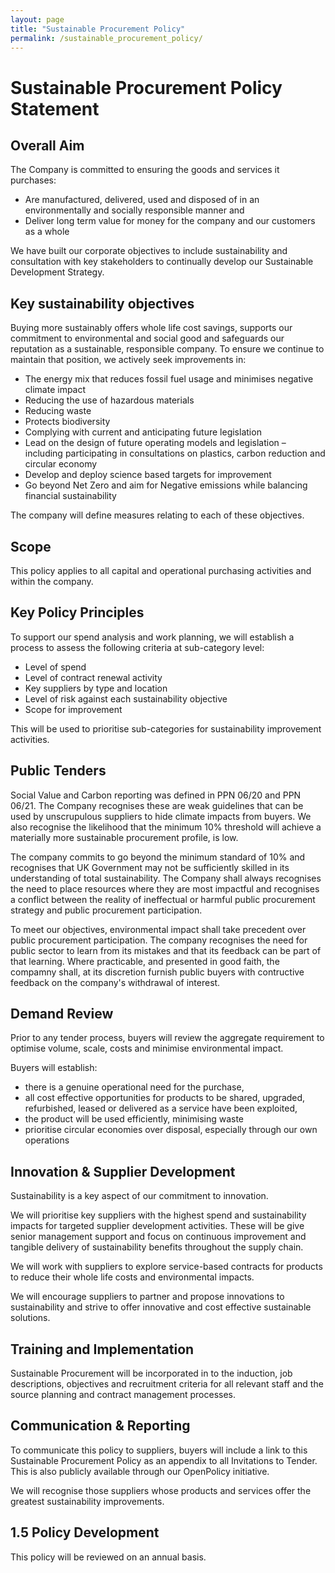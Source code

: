 ```yaml
---
layout: page
title: "Sustainable Procurement Policy"
permalink: /sustainable_procurement_policy/
---
```


# Sustainable Procurement Policy Statement

## Overall Aim 

The Company is committed to ensuring the goods and services it purchases: 
- Are manufactured, delivered, used and disposed of in an environmentally and socially responsible manner and 
- Deliver long term value for money for the company and our customers as a whole 

We have built our corporate objectives to include sustainability and consultation with key stakeholders to continually develop our Sustainable Development Strategy. 


## Key sustainability objectives 


Buying more sustainably offers whole life cost savings, supports our commitment to environmental and social good and safeguards our reputation as a sustainable, responsible company.  To ensure we continue to maintain that position, we actively seek improvements in:

- The energy mix that reduces fossil fuel usage and minimises negative climate impact
- Reducing the use of hazardous materials  
- Reducing waste 
- Protects biodiversity 
- Complying with current and anticipating future legislation 
- Lead on the design of future operating models and legislation – including participating in consultations on plastics, carbon reduction and circular economy
- Develop and deploy science based targets for improvement
- Go beyond Net Zero and aim for Negative emissions while balancing financial sustainability

The company will define measures relating to each of these objectives. 

## Scope 
This policy applies to all capital and operational purchasing activities and within the company. 


## Key Policy Principles 
To support our spend analysis and work planning, we will establish a process to assess the following criteria at sub-category level: 

- Level of spend 
- Level of contract renewal activity 
- Key suppliers by type and location  
- Level of risk against each sustainability objective 
- Scope for improvement 

This will be used to prioritise sub-categories for sustainability improvement activities. 

## Public Tenders
Social Value and Carbon reporting was defined in PPN 06/20 and PPN 06/21. The Company recognises these are weak guidelines that can be used by unscrupulous suppliers to hide climate impacts from buyers. We also recognise the likelihood that the minimum 10% threshold will achieve a materially more sustainable procurement profile, is low. 

The company commits to go beyond the minimum standard of 10% and recognises that UK Government may not be sufficiently skilled in its understanding of total sustainability. The Company shall always recognises the need to place resources where they are most impactful and recognises a conflict between the reality of ineffectual or harmful public procurement strategy and public procurement participation. 

To meet our objectives, environmental impact shall take precedent over public procurement participation. The company recognises the need for public sector to learn from its mistakes and that its feedback can be part of that learning. Where practicable, and presented in good faith, the compamny shall, at its discretion furnish public buyers with contructive feedback on the company's withdrawal of interest. 


## Demand Review 	 

Prior to any tender process, buyers will review the aggregate requirement to optimise volume, scale, costs and minimise environmental impact.   

Buyers will establish: 

- there is a genuine operational need for the purchase, 
- all cost effective opportunities for products to be shared, upgraded, refurbished, leased or delivered as a service have been exploited, 
- the product will be used efficiently, minimising waste  
- prioritise circular economies over disposal, especially through our own operations
## Innovation & Supplier Development  
Sustainability is a key aspect of our commitment to innovation. 

We will prioritise key suppliers with the highest spend and sustainability impacts for targeted supplier development activities.  These will be give senior management support and focus on continuous improvement and tangible delivery of sustainability benefits throughout the supply chain.   

We will work with suppliers to explore service-based contracts for products to reduce their whole life costs and environmental impacts.  

We will encourage suppliers to partner and propose innovations to sustainability and strive to offer innovative and cost effective sustainable solutions. 
## Training and Implementation  	 	 	 	 
Sustainable Procurement will be incorporated in to the induction, job descriptions, objectives and recruitment criteria for all relevant staff and the source planning and contract management processes.   
## Communication & Reporting  
To communicate this policy to suppliers, buyers will include a link to this Sustainable Procurement Policy as an appendix to all Invitations to Tender.  This is also publicly available through our OpenPolicy initiative.

We will recognise those suppliers whose products and services offer the greatest sustainability improvements. 
## 1.5 Policy Development 
This policy will be reviewed on an annual basis.  



